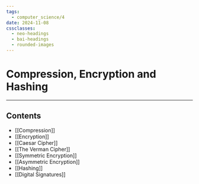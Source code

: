 ```yaml
---
tags:
  - computer_science/4
date: 2024-11-08
cssclasses:
  - neo-headings
  - bai-headings
  - rounded-images
---
```

# Compression, Encryption and Hashing
***
## Contents 
- [[Compression]]
- [[Encryption]]
- [[Caesar Cipher]]
- [[The Verman Cipher]]
- [[Symmetric Encryption]]
- [[Asymmetric Encryption]]
- [[Hashing]]
- [[Digital Signatures]]